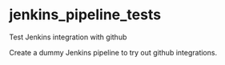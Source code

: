 # jenkins_pipeline_tests
Test Jenkins integration with github

Create a dummy Jenkins pipeline to try out github integrations. 
